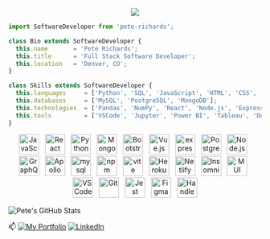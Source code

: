 <p align="center">
  <img src="https://images.unsplash.com/photo-1548996180-930bf553d395?q=80&w=3874&auto=format&fit=crop&ixlib=rb-4.0.3&ixid=M3wxMjA3fDB8MHxwaG90by1wYWdlfHx8fGVufDB8fHx8fA%3D%3D" />
</p>



```js
import SoftwareDeveloper from 'pete-richards';

class Bio extends SoftwareDeveloper {
  this.name       = 'Pete Richards';
  this.title      = 'Full Stack Software Developer';
  this.location   = 'Denver, CO';
}

class Skills extends SoftwareDeveloper {
  this.languages     = ['Python', 'SQL', 'JavaScript', 'HTML', 'CSS', 'C'];
  this.databases     = ['MySQL', 'PostgreSQL', 'MongoDB'];
  this.technologies  = ['Pandas', 'NumPy', 'React', 'Node.js', 'ExpressJS', 'GraphQL', 'jQuery', 'Bootstrap', 'Material-UI']
  this.tools         = ['VSCode', 'Jupyter', 'Power BI', 'Tableau', 'Docker', 'Compass/Atlas', 'Insomnia', 'Jest'];
}
```
<p align="center">
  <img src="https://simpleicons.now.sh/javascript/F7DF1E" alt="JavaScript" width="40" height="40"> &nbsp; <img src="https://simpleicons.now.sh/react/FF4154" alt="React" width="40" height="40"> &nbsp; <img src="https://simpleicons.now.sh/python/3776AB" alt="Python" width="40" height="40"> &nbsp; <img src="https://simpleicons.now.sh/mongodb/47A248" alt="MongoDB" width="40" height="40"> &nbsp;  <img src="https://simpleicons.now.sh/bootstrap/7952b3" alt="Bootstrap" width="40" height="40"> &nbsp; <img src="https://simpleicons.now.sh/vuedotjs/41B883" alt="Vue.js" width="40" height="40"> &nbsp; <img src="https://simpleicons.now.sh/express/ffffff" alt="express" width="40" height="40"> &nbsp; <img src="https://simpleicons.vercel.app/postgresql/0064a5" alt="PostgreSQL" width="40" height="40"> &nbsp; <img src="https://simpleicons.now.sh/nodedotjs/339933" alt="Node.js" width="40" height="40"> &nbsp; <img src="https://simpleicons.now.sh/graphql/e10098" alt="GraphQL" width="40" height="40"> &nbsp; <img src="https://simpleicons.now.sh/apollographql/2196f0" alt="Apollo" width="40" height="40"> &nbsp; <img src="https://simpleicons.now.sh/mysql/4479a1" alt="mysql" width="40" height="40"> &nbsp; <img src="https://simpleicons.now.sh/npm/cb3837" alt="npm" width="40" height="40"> &nbsp; <img src="https://simpleicons.now.sh/vite/646cff" alt="vite" width="40" height="40"> &nbsp; <img src="https://simpleicons.now.sh/heroku/430098" alt="Heroku" width="40" height="40"> &nbsp; <img src="https://simpleicons.now.sh/netlify/00C7B7" alt="Netlify" width="40" height="40"> &nbsp; <img src="https://simpleicons.now.sh/insomnia/4000BF" alt="Insomnia" width="40" height="40"> &nbsp; <img src="https://simpleicons.now.sh/mui/007fff" alt="MUI" width="40" height="40"> &nbsp; <img src="https://simpleicons.now.sh/visualstudiocode/0078d7" alt="VS Code" width="40" height="40"> &nbsp; <img src="https://simpleicons.now.sh/git/f34f29" alt="Git" width="40" height="40"> &nbsp; <img src="https://simpleicons.now.sh/jest/C63D14" alt="Jest" width="40" height="40"> &nbsp; <img src="https://simpleicons.now.sh/figma/1abcfe" alt="Figma" width="40" height="40"> &nbsp; <img src="https://simpleicons.now.sh/handlebarsdotjs/5c4848" alt="Handlebars.js" width="40" height="40">
</p>

<!--
<br/>
<br/>
🔭 I’m currently working on a social media app called 'Blurb' with some of my friends! Keep up to date with our progress by clicking [here](https://github.com/ljkahn/Blurb)!
<br/>
<br/>
-->



![Pete's GitHub Stats](https://github-readme-stats.vercel.app/api?username=PRich57&theme=midnight-purple&show_icons=true)

<!--  ![Pete's GitHub Streak](https://github-readme-streak-stats.herokuapp.com/?user=PRich57&theme=midnight-purple&hide_border=false)<br/>  -->

📫 [![My Portfolio](https://img.shields.io/badge/Portfolio-007C75?logo=react&logoColor=FF4154)](https://pete-richards.netlify.app/)
[![LinkedIn](https://img.shields.io/badge/LinkedIn-%230077B5.svg?logo=linkedin&logoColor=white)](https://www.linkedin.com/in/peterrichards57/)



<!--

- 🔭 I’m currently working on ...
- 🌱 I’m currently learning ...
- 👯 I’m looking to collaborate on ...
- 🤔 I’m looking for help with ...
- 💬 Ask me about ...
- 📫 How to reach me: ...
- 😄 Pronouns: ...
- ⚡ Fun fact: ...
-->

